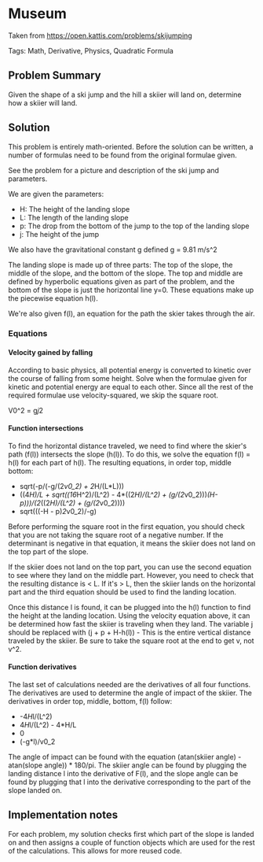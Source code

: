 # Museum
Taken from https://open.kattis.com/problems/skijumping

Tags: Math, Derivative, Physics, Quadratic Formula

## Problem Summary
Given the shape of a ski jump and the hill a skiier will land on, determine how a skiier will land.

## Solution
This problem is entirely math-oriented. Before the solution can be written, a number of formulas need to be found from the original formulae given.

See the problem for a picture and description of the ski jump and parameters.

We are given the parameters:
* H: The height of the landing slope
* L: The length of the landing slope 
* p: The drop from the bottom of the jump to the top of the landing slope
* j: The height of the jump 

We also have the gravitational constant g defined g = 9.81 m/s^2

The landing slope is made up of three parts: The top of the slope, the middle of the slope, and the bottom of the slope.
The top and middle are defined by hyperbolic equations given as part of the problem, and the bottom of the slope
is just the horizontal line y=0. These equations make up the piecewise equation h(l).

We're also given f(l), an equation for the path the skier takes through the air.

### Equations
#### Velocity gained by falling
According to basic physics, all potential energy is converted to kinetic over the course of falling from some height. Solve when the formulae given for kinetic and potential energy are equal to each other. Since all the rest of the required formulae use velocity-squared, we skip the square root.

V0^2 = g*j*2

#### Function intersections
To find the horizontal distance traveled, we need to find where the skier's path (f(l)) intersects the slope (h(l)).
To do this, we solve the equation f(l) = h(l) for each part of h(l). The resulting equations, in order top, middle bottom:
* sqrt(-p/(-g/(2*v0_2) + 2*H/(L*L)))
* ((4*H)/L + sqrt((16*H^2)/(L^2) - 4*((2*H)/(L^2) + (g/(2*v0_2)))*(H-p)))/(2*((2*H)/(L^2) + (g/(2*v0_2))))
* sqrt(((-H - p)*2*v0_2)/-g)

Before performing the square root in the first equation, you should check that you are not taking the square root of
a negative number. If the determinant is negative in that equation, it means the skiier does not land on the top part
of the slope.

If the skiier does not land on the top part, you can use the second equation to see where they land on the middle part.
However, you need to check that the resulting distance is < L. If it's > L, then the skiier lands on the horizontal part and the third equation should be used to find the landing location.

Once this distance l is found, it can be plugged into the h(l) function to find the height at the landing
location. Using the velocity equation above, it can be determined how fast the skiier is traveling when they land.
The variable j should be replaced with (j + p + H-h(l)) - This is the entire vertical distance traveled by the skiier. Be sure to take the square root at the end to get v, not v^2.

#### Function derivatives
The last set of calculations needed are the derivatives of all four functions. The derivatives are used to determine
the angle of impact of the skiier. The derivatives in order top, middle, bottom, f(l) follow:
* -4*H*l/(L^2)
* 4*H*l/(L^2) - 4*H/L
* 0
* (-g*l)/v0_2

The angle of impact can be found with the equation (atan(skiier angle) - atan(slope angle)) * 180/pi.
The skiier angle can be found by plugging the landing distance l into the derivative of F(l), and the slope
angle can be found by plugging that l into the derivative corresponding to the part of the slope landed on.

## Implementation notes
For each problem, my solution checks first which part of the slope is landed on and then assigns a couple of function
objects which are used for the rest of the calculations. This allows for more reused code.